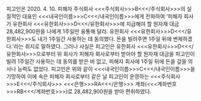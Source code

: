 피고인은 2020. 4. 10. 피해자 주식회사 <<<주식회사>>>B<<</주식회사>>>의 실질적인 대표인 <<<내국인이름>>>C<<</내국인이름>>>에게 전화하여 ‘피해자 회사가 유한회사 <<<유한회사>>>D<<</유한회사>>>에 지급해야 할 원자재 대금 28,482,900원을 나에게 1주일만 융통해 달라. 유한회사 <<<유한회사>>>D<<</유한회사>>>도 내가 1주일간 사용하는 데 동의했다. 돈을 빌려주면 1주일 뒤에 변제하겠다.'라는 취지로 말하였다.
그러나 사실은 피고인은 유한회사 <<<유한회사>>>D<<</유한회사>>>으로부터 위 회사가 피해자 회사로부터 받아야 할 원자재 대금을 피고인이 빌려 1주일간 사용하는 데 동의를 받은 바 없고, 피해자 회사에 1주일 뒤에 돈을 갚을 의사나 능력도 없었다.
피고인은 위와 같이 <<<내국인이름>>>C<<</내국인이름>>>을 기망하여 이에 속은 피해자 회사로부터 같은 날 피고인이 운영하는 <<<주식회사>>>E<<</주식회사>>> <<<은행>>>RA<<</은행>>> 계좌(<<<계좌번호>>>RB<<</계좌번호>>>)로 28,482,900원을 받아 편취하였다.
